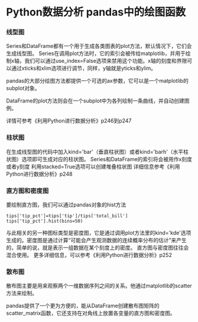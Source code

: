 # Python数据分析 pandas中的绘图函数

### 线型图

Series和DataFrame都有一个用于生成各类图表的plot方法，默认情况下，它们会生成线型图。
Series在调用plot方法时，它的索引会被传给matplotlib，并用于绘制x轴，我们可以通过use_index=False选项来禁用这个功能。x轴的刻度和界限可以通过xticks和xlim选项进行调节，同样，y轴就是yticks和ylim。


pandas的大部分绘图方法都提供一个可选的ax参数，它可以是一个matplotlib的subplot对象。

DataFrame的plot方法则会在一个subplot中为各列绘制一条曲线，并自动创建图例。

详情可参考《利用Python进行数据分析》p246到p247

### 柱状图

在生成线型图的代码中加入kind='bar'（垂直柱状图）或者kind='barh'（水平柱状图）选项即可生成对应的柱状图。
Series和DataFrame的索引将会被用作x刻度或者y刻度
利用stacked=True选项可以创建堆叠柱状图
详细信息参考《利用Python进行数据分析》p248

### 直方图和密度图

要绘制直方图，我们可以通过pandas对象的hist方法
```
tips['tip_pct']=tips['tip']/tips['total_bill']
tips['tip_pct'].hist(bins=50)
```
与此相关的另一种图标类型是密度图，它是通过调用plot方法里的kind='kde'选项生成的。密度图是通过计算“可能会产生观测数据的连续概率分布的估计”来产生的，简单的说，就是表示一组数据在某个刻度上的密度。
直方图与密度图往往会混合使用。
更多详细信息，可以参考《利用Python进行数据分析》p252

### 散布图

散布图主要是用来观察两个一维数据序列之间的关系。他通过matplotlib的scatter方法来绘制。

pandas提供了一个更为方便的，能从DataFrame创建散布图矩阵的scatter_matrix函数，它还支持在对角线上放置各变量的直方图和密度图。
